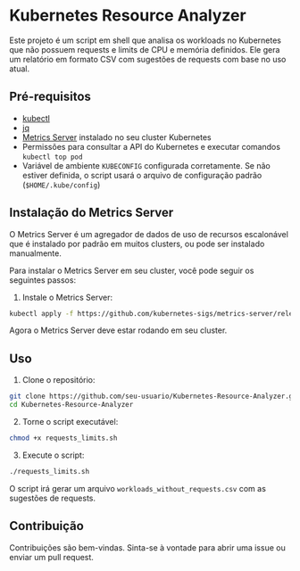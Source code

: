 # Kubernetes Resource Analyzer

Este projeto é um script em shell que analisa os workloads no Kubernetes que não possuem requests e limits de CPU e memória definidos. Ele gera um relatório em formato CSV com sugestões de requests com base no uso atual.

## Pré-requisitos

- [kubectl](https://kubernetes.io/docs/tasks/tools/)
- [jq](https://stedolan.github.io/jq/download/)
- [Metrics Server](https://kubernetes.io/docs/tasks/debug-application-cluster/resource-metrics-pipeline/#metrics-server) instalado no seu cluster Kubernetes
- Permissões para consultar a API do Kubernetes e executar comandos `kubectl top pod`
- Variável de ambiente `KUBECONFIG` configurada corretamente. Se não estiver definida, o script usará o arquivo de configuração padrão (`$HOME/.kube/config`)

## Instalação do Metrics Server

O Metrics Server é um agregador de dados de uso de recursos escalonável que é instalado por padrão em muitos clusters, ou pode ser instalado manualmente.

Para instalar o Metrics Server em seu cluster, você pode seguir os seguintes passos:

1. Instale o Metrics Server:

```bash
kubectl apply -f https://github.com/kubernetes-sigs/metrics-server/releases/latest/download/components.yaml
```

Agora o Metrics Server deve estar rodando em seu cluster.

## Uso

1. Clone o repositório:

```bash
git clone https://github.com/seu-usuario/Kubernetes-Resource-Analyzer.git
cd Kubernetes-Resource-Analyzer
```

2. Torne o script executável:

```bash
chmod +x requests_limits.sh
```

3. Execute o script:

```bash
./requests_limits.sh
```

O script irá gerar um arquivo `workloads_without_requests.csv` com as sugestões de requests.

## Contribuição

Contribuições são bem-vindas. Sinta-se à vontade para abrir uma issue ou enviar um pull request.
